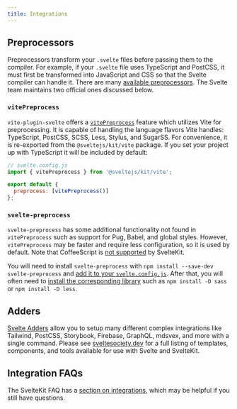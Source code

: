 ```yaml
---
title: Integrations
---
```


## Preprocessors

Preprocessors transform your `.svelte` files before passing them to the compiler. For example, if your `.svelte` file uses TypeScript and PostCSS, it must first be transformed into JavaScript and CSS so that the Svelte compiler can handle it. There are many [available preprocessors](https://sveltesociety.dev/tools#preprocessors). The Svelte team maintains two official ones discussed below.

### `vitePreprocess`

`vite-plugin-svelte` offers a [`vitePreprocess`](https://github.com/sveltejs/vite-plugin-svelte/blob/main/docs/preprocess.md) feature which utilizes Vite for preprocessing. It is capable of handling the language flavors Vite handles: TypeScript, PostCSS, SCSS, Less, Stylus, and SugarSS. For convenience, it is re-exported from the `@sveltejs/kit/vite` package. If you set your project up with TypeScript it will be included by default:

```js
// svelte.config.js
import { vitePreprocess } from '@sveltejs/kit/vite';

export default {
  preprocess: [vitePreprocess()]
};
```

### `svelte-preprocess`

`svelte-preprocess` has some additional functionality not found in `vitePreprocess` such as support for Pug, Babel, and global styles. However, `vitePreprocess` may be faster and require less configuration, so it is used by default. Note that CoffeeScript is [not supported](https://github.com/sveltejs/kit/issues/2920#issuecomment-996469815) by SvelteKit.

You will need to install `svelte-preprocess` with `npm install --save-dev svelte-preprocess` and [add it to your `svelte.config.js`](https://github.com/sveltejs/svelte-preprocess/blob/main/docs/usage.md#with-svelte-config). After that, you will often need to [install the corresponding library](https://github.com/sveltejs/svelte-preprocess/blob/main/docs/getting-started.md) such as `npm install -D sass` or `npm install -D less`.

## Adders

[Svelte Adders](https://sveltesociety.dev/templates#adders) allow you to setup many different complex integrations like Tailwind, PostCSS, Storybook, Firebase, GraphQL, mdsvex, and more with a single command. Please see [sveltesociety.dev](https://sveltesociety.dev/) for a full listing of templates, components, and tools available for use with Svelte and SvelteKit.

## Integration FAQs

The SvelteKit FAQ has a [section on integrations](./faq#how-do-i-use-x-with-sveltekit), which may be helpful if you still have questions.
